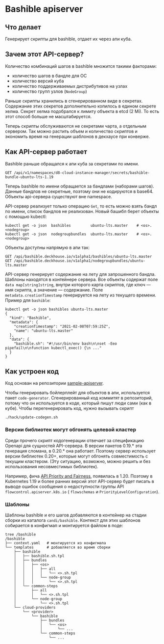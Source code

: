 # Bashible apiserver

## Что делает

Генерирует скрипты для bashible, отдает их через апи куба.

## Зачем этот API-сервер?

Количество комбинаций шагов в bashible множится такими факторами:

* количество шагов в бандле для ОС
* количество версий куба
* количество поддерживаемых дистрибутивов на узлах
* количество групп узлов (`NodeGroup`)

Раньше скрипты хранились в сгенерированном виде в секретах. Содержание этих секретов дополнительно копилось в едином
секрете хелма. Секрет хелма подобрался к лимиту объекта в etcd (2 Mi). То есть этот способ больше не масштабируется.

Теперь скрипты обслуживаются не секретами чарта, а отдельным сервером. Так можно растить объем и количество скриптов и
экономить время на генерации шаблонов в декхаусе при конверже.

## Как API-сервер работает

Bashible раньше обращался к апи куба за секретами по имени.

```
GET /api/v1/namespaces/d8-cloud-instance-manager/secrets/bashible-bundle-ubuntu-lts-1.19
```

Теперь bashible по имени обращается за бандлами (наборами шагов). Данные бандлов не секретные, поэтому они не кодируются
в base64. Объекты api-сервера существуют вне namespace.

API-сервер реализует только операцию `Get`, то есть можно взять бандл по имени, список бандлов не реализован. Новый
башибл берет объекты с помощью kubectl:

```shell
kubectl get -o json  bashibles         ubuntu-lts.master    # <os>.<nodegroup>
kubectl get -o json  nodegroupbundles  ubuntu-lts.master    # <os>.<nodegroup>
```

Объекты доступны напрямую в апи так:

```
GET /api/bashible.deckhouse.io/v1alpha1/bashibles/ubuntu-lts.master
GET /api/bashible.deckhouse.io/v1alpha1/nodegroupbundles/ubuntu-lts.master
```

API-сервер генерирует содержание на лету для запрошенного бандла. Шаблоны находятся в контейнере сервера. Все объекты
содержат поле `data map[string]string`, внутри которого карта скриптов, где ключ — имя скрипта, а значение — содержание.
Поле `metadata.creationTimestamp` генерируется на лету из текущего времени. Пример для `bashible`:

```shell
kubectl get -o json bashibles ubuntu-lts.master
{
  "kind": "Bashible",
  "metadata": {
    "creationTimestamp": "2021-02-08T07:59:25Z",
    "name": "ubuntu-lts.master"
  },
  "data": {
    "bashible.sh": "#!/usr/bin/env bash\n\nset -Eeo pipefail\n\nfunction kubectl_exec() {\n ..."
  }
}
```

## Как устроен код

Код основан на репозитории [sample-apiserver](https://https://github.com/kubernetes/sample-apiserver).

Чтобы генерировать бойлерплейт для объектов в апи, используется пакет `code-generator`. Сгенерированный код коммитят в
репозиторий, потому что он используется в коде, который пишут люди сами (как в кубе). Чтобы перегенерировать код, нужно
вызывать скрипт

```shell
./hack/update-codegen.sh
```

### Версии библиотек могут обгонять целевой кластер

Среди прочего скрипт кодогенерации отвечает за спецификацию Openapi для сущностей API-сервера. В версии пакетов 0.19.*
эта генерация сломана, в 0.20.* она работает. Поэтому сервер использует версии библиотек 0.20+, которые могут обгонять
совместимость с текущим кластером. (Эту ситуацию, возможно, можно решить и без использования несовместимых библиотек).

Например, фича [API Priority and Fairness](https://kubernetes.io/docs/concepts/cluster-administration/flow-control/),
появилась в 1.20. Поэтому в Kubernetes 1.19 и более ранних версий этот API-сервер будет писать в выводе ошибок сообщения
о недоступности группы API `flowcontrol.apiserver.k8s.io` ( `flowschemas` и `PriorityLevelConfiguration`).

### Шаблоны

Шаблоны bashible и его шагов добавляются в контейнер на стадии сборки из каталога `candi/bashible`. Контекст для этих
шаблонов собирается в конфигмап и монтируется файлом в поде:

```shell
tree /bashible
/bashible
├── context.yaml   # монтируется из конфигмапа
└── templates      # добавляется во время сборки
    ├── bashible
    │   ├── bashible.sh.tpl
    │   ├── bundles
    │   │   ├── <os>
    │   │   │   ├── all
    │   │   │   │   └── <>.sh.tpl
    │   │   │   └── node-group
    │   │   │       └── <>.sh.tpl
    │   └── common-steps
    │       ├── all
    │       │   └── <>.sh.tpl
    │       └── node-group
    │           └── <>.sh.tpl
    └── cloud-providers
        └── <provider>
            └── bashible
                ├── bundles
                │   └── <os>
                │       └── ...
                └── common-steps
                    └── ...
```
